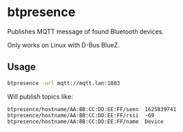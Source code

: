 # btpresence

Publishes MQTT message of found Bluetooth devices.

Only works on Linux with D-Bus BlueZ.

## Usage

```bash
btpresence -url mqtt://mqtt.lan:1883
```

Will publish topics like:
```
btpresence/hostname/AA:BB:CC:DD:EE:FF/seen  1625839741
btpresence/hostname/AA:BB:CC:DD:EE:FF/rssi  -69
btpresence/hostname/AA:BB:CC:DD:EE:FF/name  Device
```
